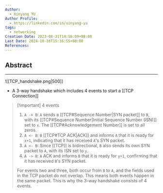 ```yaml
---
Author:
  - Xinyang YU
Author Profile:
  - https://linkedin.com/in/xinyang-yu
tags:
  - networking
Creation Date: 2023-08-31T14:56:09+08:00
Last Date: 2024-10-16T15:16:55+08:00
References: 
---
```

## Abstract
---
![[TCP_handshake.png|500]]

- A 3-way handshake which includes 4 events to start a [[TCP Connection]]


>[!important] 4 events
> 1. `A -> B`: `A` sends a [[TCP#Sequence Number|SYN packet]] to `B`, with its [[TCP#Sequence Number|Initial Sequence Number (ISN)]] set to `x`. The [[TCP#Acknowledgement Number]] is set to all zeros.
> 2. `A <- B`: `B` [[TCP#TCP ACK|ACK]] and informs `A` that it is ready for `x+1`, indicating that it has received `A`'s SYN packet.
> 3. `A <- B`: Since [[TCP]] is bidirectional, `B` also sends its own SYN packet to `A`, with its ISN set to `y`.
> 4. `A -> B`: `A` ACK and informs `B` that it is ready for `y+1`, confirming that it has received `B`'s SYN packet.
> 
> For events two and three, both occur from `B` to `A`, and the fields used in the TCP packet do not overlap. This means both events happen in the same packet. This is why the 3-way handshake consists of 4 events.